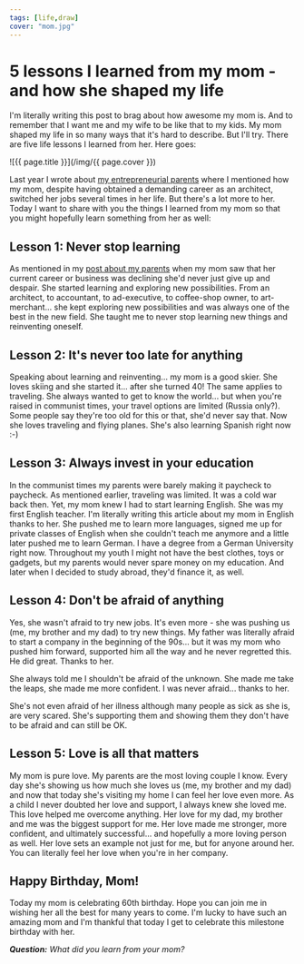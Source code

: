 ```yaml
---
tags: [life,draw]
cover: "mom.jpg"
---
```


# 5 lessons I learned from my mom - and how she shaped my life

I'm literally writing this post to brag about how awesome my mom is. And to remember that I want me and my wife to be like that to my kids. My mom shaped my life in so many ways that it's hard to describe. But I'll try. There are five life lessons I learned from her. Here goes:

<!--More-->

![{{ page.title }}](/img/{{ page.cover }})

Last year I wrote about [my entrepreneurial parents](/parents) where I mentioned how my mom, despite having obtained a demanding career as an architect, switched her jobs several times in her life. But there's a lot more to her. Today I want to share with you the things I learned from my mom so that you might hopefully learn something from her as well:



## Lesson 1: Never stop learning

As mentioned in my [post about my parents](/parents) when my mom saw that her current career or business was declining she'd never just give up and despair. She started learning and exploring new possibilities. From an architect, to accountant, to ad-executive, to coffee-shop owner, to art-merchant... she kept exploring new possibilities and was always one of the best in the new field. She taught me to never stop learning new things and reinventing oneself.

## Lesson 2: It's never too late for anything

Speaking about learning and reinventing... my mom is a good skier. She loves skiing and she started it... after she turned 40! The same applies to traveling. She always wanted to get to know the world... but when you're raised in communist times, your travel options are limited (Russia only?). Some people say they're too old for this or that, she'd never say that. Now she loves traveling and flying planes. She's also learning Spanish right now :-)

## Lesson 3: Always invest in your education

In the communist times my parents were barely making it paycheck to paycheck. As mentioned earlier, traveling was limited. It was a cold war back then. Yet, my mom knew I had to start learning English. She was my first English teacher. I'm literally writing this article about my mom in English thanks to her. She pushed me to learn more languages, signed me up for private classes of English when she couldn't teach me anymore and a little later pushed me to learn German. I have a degree from a German University right now. Throughout my youth I might not have the best clothes, toys or gadgets, but my parents would never spare money on my education. And later when I decided to study abroad, they'd finance it, as well.

## Lesson 4: Don't be afraid of anything

Yes, she wasn't afraid to try new jobs. It's even more - she was pushing us (me, my brother and my dad) to try new things. My father was literally afraid to start a company in the beginning of the 90s... but it was my mom who pushed him forward, supported him all the way and he never regretted this. He did great. Thanks to her.

She always told me I shouldn't be afraid of the unknown. She made me take the leaps, she made me more confident. I was never afraid... thanks to her.

She's not even afraid of her illness although many people as sick as she is, are very scared. She's supporting them and showing them they don't have to be afraid and can still be OK.

## Lesson 5: Love is all that matters

My mom is pure love. My parents are the most loving couple I know. Every day she's showing us how much she loves us (me, my brother and my dad) and now that today she's visiting my home I can feel her love even more. As a child I never doubted her love and support, I always knew she loved me. This love helped me overcome anything. Her love for my dad, my brother and me was the biggest support for me. Her love made me stronger, more confident, and ultimately successful... and hopefully a more loving person as well. Her love sets an example not just for me, but for anyone around her. You can literally feel her love when you're in her company.

## Happy Birthday, Mom!

Today my mom is celebrating 60th birthday. Hope you can join me in wishing her all the best for many years to come. I'm lucky to have such an amazing mom and I'm thankful that today I get to celebrate this milestone birthday with her.

***Question:*** *What did you learn from your mom?*

[iMagazine]: http://iMagazine.pl
[Dropbox]: http://db.tt/kD7Liux
[Evernote]: /how-i-use-evernote
[It's all about Passion!]: /passion
[Nozbe]: http://nozbe.com/
[s]: http://nozbe.com/signup
[#iPadOnly]: http://ipadonlybook.com/
[Productive! Magazine]: http://productivemag.com/
[Productive! Show]: /show
[Twitter]: http://twitter.com/MSliwinski



[n]: https://michael.gratis/nozbe